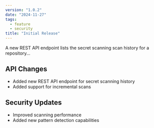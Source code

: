 ```yaml
---
version: "1.0.2"
date: "2024-11-27"
tags: 
  - feature
  - security
title: "Initial Release"
---
```


A new REST API endpoint lists the secret scanning scan history for a repository...

## API Changes
- Added new REST API endpoint for secret scanning history
- Added support for incremental scans

## Security Updates
- Improved scanning performance
- Added new pattern detection capabilities
